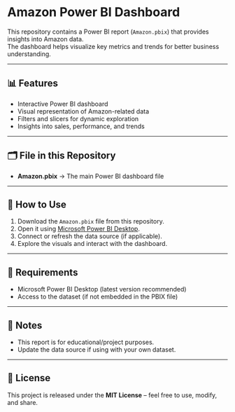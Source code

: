 # Amazon Power BI Dashboard

This repository contains a Power BI report (`Amazon.pbix`) that provides insights into Amazon data.  
The dashboard helps visualize key metrics and trends for better business understanding.

---

## 📊 Features
- Interactive Power BI dashboard
- Visual representation of Amazon-related data
- Filters and slicers for dynamic exploration
- Insights into sales, performance, and trends

---

## 🗂 File in this Repository
- **Amazon.pbix** → The main Power BI dashboard file

---

## 🚀 How to Use
1. Download the `Amazon.pbix` file from this repository.
2. Open it using [Microsoft Power BI Desktop](https://powerbi.microsoft.com/desktop/).
3. Connect or refresh the data source (if applicable).
4. Explore the visuals and interact with the dashboard.

---

## 🔧 Requirements
- Microsoft Power BI Desktop (latest version recommended)
- Access to the dataset (if not embedded in the PBIX file)

---

## 📌 Notes
- This report is for educational/project purposes.  
- Update the data source if using with your own dataset.  

---

## 📄 License
This project is released under the **MIT License** – feel free to use, modify, and share.
